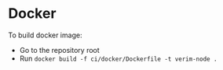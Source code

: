 # Docker

To build docker image:

- Go to the repository root
- Run `docker build -f ci/docker/Dockerfile -t verim-node .`
